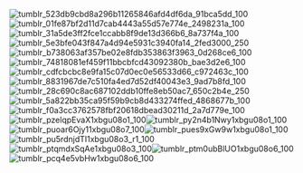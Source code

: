 ![tumblr_523db9cbd8a296b11265846afd4df6da_91bca5dd_100](https://github.com/BAPHl/BAPHl/assets/92185101/cb809533-ec14-4054-b264-87c2d37a5dd1)![tumblr_01fe87bf2d11d7cab4443a55d57e774e_2498231a_100](https://github.com/BAPHl/BAPHl/assets/92185101/3424b8ac-7faf-42c9-9c91-8f1a26a86fdd)![tumblr_31a5de3ff2fce1ccabb8f9de13d366b6_8a737f4a_100](https://github.com/BAPHl/BAPHl/assets/92185101/5510ec7c-edd3-47da-a87c-58dfe633f515)![tumblr_5e3bfe043f847a4d94e5931c3940fa14_2fed3000_250](https://github.com/BAPHl/BAPHl/assets/92185101/0b30e1a5-599e-42e7-8509-679fa1572d37)![tumblr_b738063af357be02e8fdb353863f3963_0d268ce6_100](https://github.com/BAPHl/BAPHl/assets/92185101/382e72c1-d0cc-4222-9645-da373afd14a5)![tumblr_74818081ef459f11bbcbfcd43092380b_bae3d2e6_100](https://github.com/BAPHl/BAPHl/assets/92185101/d92d900a-92ac-4c31-92be-746dd4ce59f6)![tumblr_cdfcbcbc8e9fa15c07d0ec0e56533d66_c972463c_100](https://github.com/BAPHl/BAPHl/assets/92185101/69fd8435-032a-433e-9e3a-08f191109fa5)![tumblr_8831967de7c510fa4ed7d52df40043e3_9ad7b8fd_100](https://github.com/BAPHl/BAPHl/assets/92185101/a90ccf0d-5b9f-4925-be1d-90929cb3330e)![tumblr_28c690c8ac687102ddb10ffe8eb50ac7_650c2b4e_250](https://github.com/BAPHl/BAPHl/assets/92185101/86842611-202c-4cd3-8423-77b03f00969d)![tumblr_5a822bb35ca95f59b9cb8d433274ffed_4868677b_100](https://github.com/BAPHl/BAPHl/assets/92185101/591205f9-012f-4fd5-92a8-f50d62cbbd5d)![tumblr_f0a3cc3762578fbf20618dbead30211d_2a7d779e_100](https://github.com/BAPHl/BAPHl/assets/92185101/6259c25d-0c59-4ffe-b88f-4d224c04f57e)![tumblr_pzelqpEvaX1xbgu08o1_100](https://github.com/BAPHl/BAPHl/assets/92185101/dd192c0f-5e16-498f-8cae-1dbad3cfb844)![tumblr_py2n4b1Nwy1xbgu08o1_100](https://github.com/BAPHl/BAPHl/assets/92185101/8a2a9056-2fc1-47db-aaeb-b5a9c15a642e)![tumblr_puoar6Ojy11xbgu08o7_100](https://github.com/BAPHl/BAPHl/assets/92185101/aedcf0f4-a3db-46d1-a0da-72aa1ddcf5b2)![tumblr_pues9xGw9w1xbgu08o1_100](https://github.com/BAPHl/BAPHl/assets/92185101/b1f6fa4b-65e2-4ed6-b3a6-bcf6b2c9b37f)![tumblr_pu5rdnjdTI1xbgu08o3_r1_100](https://github.com/BAPHl/BAPHl/assets/92185101/ebbeb730-de1e-4078-b55d-06d5259e2d6c)![tumblr_ptqmdxSqAe1xbgu08o3_100](https://github.com/BAPHl/BAPHl/assets/92185101/54f40afd-4e3a-4b78-ae12-5a75b6f3a1c7)![tumblr_ptm0ubBlUO1xbgu08o6_100](https://github.com/BAPHl/BAPHl/assets/92185101/24a9325b-3f12-46cc-ab5e-3e1217abca77)![tumblr_pcq4e5vbHw1xbgu08o6_100](https://github.com/BAPHl/BAPHl/assets/92185101/df1191f0-4f82-4635-86da-d5983ac04791)
















































